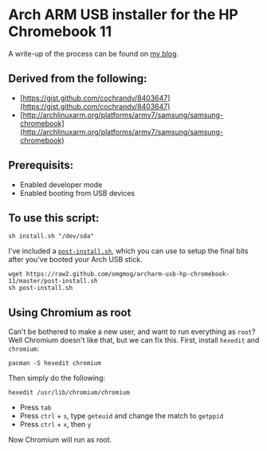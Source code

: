 Arch ARM USB installer for the HP Chromebook 11
============================


A write-up of the process can be found on [my blog](http://blog.omgmog.net/post/installing-arch-linux-arm-on-the-hp-chromebook-11/).


## Derived from the following:

- [https://gist.github.com/cochrandv/8403647](https://gist.github.com/cochrandv/8403647)
- [http://archlinuxarm.org/platforms/armv7/samsung/samsung-chromebook](http://archlinuxarm.org/platforms/armv7/samsung/samsung-chromebook)

## Prerequisits:

- Enabled developer mode
- Enabled booting from USB devices

## To use this script:

```
sh install.sh "/dev/sda"
```

I've included a [`post-install.sh`](https://raw2.github.com/omgmog/archarm-usb-hp-chromebook-11/master/post-install.sh), which you can use to setup the final bits after you've booted your Arch USB stick.

```
wget https://raw2.github.com/omgmog/archarm-usb-hp-chromebook-11/master/post-install.sh
sh post-install.sh
```

## Using Chromium as root
Can't be bothered to make a new user, and want to run everything as `root`? Well Chromium doesn't like that, but we can fix this. First, install `hexedit` and `chromium`:

```
pacman -S hexedit chromium
```

Then simply do the following:

```
hexedit /usr/lib/chromium/chromium
```

- Press `tab`
- Press `ctrl` + `s`, type `geteuid` and change the match to `getppid`
- Press `ctrl` + `x`, then `y`

Now Chromium will run as root.
